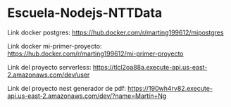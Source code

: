# Escuela-Nodejs-NTTData

Link docker postgres: https://hub.docker.com/r/marting199612/mipostgres

Link docker mi-primer-proyecto: https://hub.docker.com/r/marting199612/mi-primer-proyecto

Link del proyecto serverless: https://tlcl2oa88a.execute-api.us-east-2.amazonaws.com/dev/user

Link del proyecto nest generador de pdf: https://190wh4rv82.execute-api.us-east-2.amazonaws.com/dev/?name=Martín+Ng
